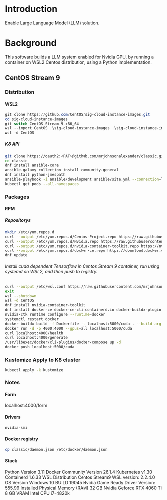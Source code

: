 # Introduction
Enable Large Language Model (LLM) solution.
# Background
This software builds a LLM system enabled for Nvidia GPU, by running a container on WSL2 Centos distribution, using a Python implementation.
## CentOS Stream 9
### Distribution
#### WSL2
```PowerShell
git clone https://github.com/CentOS/sig-cloud-instance-images.git
cd sig-cloud-instance-images
git switch CentOS-Stream-9-x86_64
wsl --import CentOS .\sig-cloud-instance-images .\sig-cloud-instance-images\docker\centos-stream -9-x86_64.tar.xz
wsl -d CentOS
```
##### K8 API
```Bash
git clone https://oauth2:<PAT>@github.com/mrjohnsonalexander/classic.git
cd classic
dnf install ansible-core
ansible-galaxy collection install community.general
dnf install python-jmespath
ansible-playbook -i ansible/development ansible/site.yml --connection=local
kubectl get pods --all-namespaces
```
### Packages
#### RPM
##### Repositorys
```Bash
mkdir /etc/yum.repos.d
curl --output /etc/yum.repos.d/Centos-Project.repo https://raw.githubusercontent.com/mrjohnsonalexander/classic/main/Centos-Project.repo
curl --output /etc/yum.repos.d/Nvidia.repo https://raw.githubusercontent.com/mrjohnsonalexander/classic/main/Nvidia.repo
curl --output /etc/yum.repos.d/nvidia-container-toolkit.repo https://nvidia.github.io/libnvidia-container/stable/rpm/nvidia-container-toolkit.repo
curl --output /etc/yum.repos.d/docker-ce.repo https://download.docker.com/linux/centos/docker-ce.repo
dnf update
```
###### Install cuda dependent Tensorflow in Centos Stream 9 container, run using systemd on WSL2, and then push to registry.
```Bash
curl --output /etc/wsl.conf https://raw.githubusercontent.com/mrjohnsonalexander/classic/main/wsl.conf
exit
wsl --shutdown
wsl -d CentOS
dnf install nvidia-container-toolkit
dnf install docker-ce docker-ce-cli containerd.io docker-buildx-plugin docker-compose-plugin
nvidia-ctk runtime configure --runtime=docker
systemctl restart docker
docker buildx build -f Dockerfile -t localhost:5000/cuda . --build-arg KAGGLE_USERNAME=<USER NAME> --build-arg KAGGLE_KEY=<KEY>
docker run -d -p 4000:4000 --gpus=all localhost:5000/cuda
curl localhost:4000/health
curl localhost:4000/generate
/usr/libexec/docker/cli-plugins/docker-compose up -d
docker push localhost:5000/cuda
```
### Kustomize Apply to K8 cluster
```Bash
kubectl apply -k kustomize
```
### Notes
#### Form
localhost:4000/form
#### Drivers
```Bash
nvidia-smi
```
#### Docker registry
```Bash
cp classic/daemon.json /etc/docker/daemon.json
```
#### Stack
Python Version 3.11
Docker Community Version 26.1.4
Kubernetes v1.30
Containerd  1.6.33
WSL Distribution Centos Stream9
WSL version: 2.2.4.0
OS Version Windows 10 BUILD 19045
Nvidia Game Ready Driver Version: 555.99 
Installed Physical Memory (RAM) 32 GB
Nvidia Geforce RTX 4060 Ti 8 GB VRAM
Intel CPU i7-4820k
